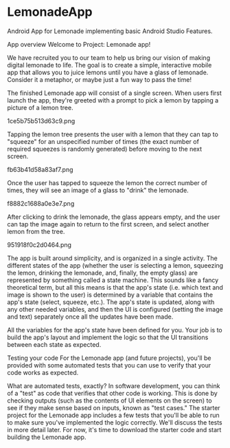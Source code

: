 # LemonadeApp
Android App for Lemonade implementing basic Android Studio Features.

App overview
Welcome to Project: Lemonade app!

We have recruited you to our team to help us bring our vision of making digital lemonade to life. The goal is to create a simple, interactive mobile app that allows you to juice lemons until you have a glass of lemonade. Consider it a metaphor, or maybe just a fun way to pass the time!

The finished Lemonade app will consist of a single screen. When users first launch the app, they're greeted with a prompt to pick a lemon by tapping a picture of a lemon tree.

1ce5b75b513d63c9.png

Tapping the lemon tree presents the user with a lemon that they can tap to "squeeze" for an unspecified number of times (the exact number of required squeezes is randomly generated) before moving to the next screen.

fb63b41d58a83af7.png

Once the user has tapped to squeeze the lemon the correct number of times, they will see an image of a glass to "drink" the lemonade.

f8882c1688a0e3e7.png

After clicking to drink the lemonade, the glass appears empty, and the user can tap the image again to return to the first screen, and select another lemon from the tree.

951918f0c2d0464.png

The app is built around simplicity, and is organized in a single activity. The different states of the app (whether the user is selecting a lemon, squeezing the lemon, drinking the lemonade, and, finally, the empty glass) are represented by something called a state machine. This sounds like a fancy theoretical term, but all this means is that the app's state (i.e. which text and image is shown to the user) is determined by a variable that contains the app's state (select, squeeze, etc.). The app's state is updated, along with any other needed variables, and then the UI is configured (setting the image and text) separately once all the updates have been made.

All the variables for the app's state have been defined for you. Your job is to build the app's layout and implement the logic so that the UI transitions between each state as expected.

Testing your code
For the Lemonade app (and future projects), you'll be provided with some automated tests that you can use to verify that your code works as expected.

What are automated tests, exactly? In software development, you can think of a "test" as code that verifies that other code is working. This is done by checking outputs (such as the contents of UI elements on the screen) to see if they make sense based on inputs, known as "test cases." The starter project for the Lemonade app includes a few tests that you'll be able to run to make sure you've implemented the logic correctly. We'll discuss the tests in more detail later. For now, it's time to download the starter code and start building the Lemonade app.
